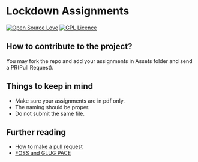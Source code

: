 # Lockdown Assignments

[![Open Source Love](https://badges.frapsoft.com/os/v1/open-source.svg?v=103)](https://github.com/ellerbrock/open-source-badges/)
[![GPL Licence](https://badges.frapsoft.com/os/gpl/gpl.png?v=103)](https://opensource.org/licenses/GPL-3.0/)

## How to contribute to the project?

You may fork the repo and add your assignments in Assets folder and send a PR(Pull Request).

## Things to keep in mind

- Make sure your assignments are in pdf only.
- The naming should be proper.
- Do not submit the same file.

## Further reading

- [How to make a pull request](https://github.com/Viz38/First-Pull-Request)
- [FOSS and GLUG PACE](https://github.com/glugpace/GLUG-PACE)
